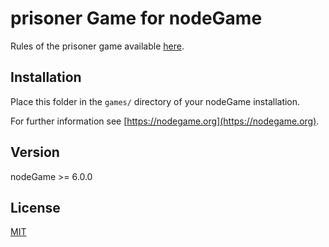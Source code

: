 # prisoner Game for nodeGame

Rules of the prisoner game available [here](https://en.wikipedia.org/wiki/Prisoner%27s_dilemma).

## Installation

Place this folder in the `games/` directory of your nodeGame installation.

For further information see [https://nodegame.org](https://nodegame.org).

## Version

nodeGame >= 6.0.0

## License

[MIT](LICENSE)

